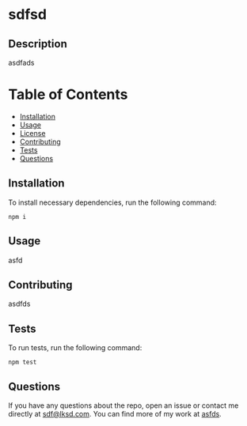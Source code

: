 # sdfsd



## Description
asdfads

# Table of Contents
* [Installation](#installation)
* [Usage](#usage)
* [License](#license)
* [Contributing](#contributing)
* [Tests](#tests)
* [Questions](#questions)

## Installation
To install necessary dependencies, run the following command:
```
npm i
```

## Usage
asfd



## Contributing
asdfds

## Tests
To run tests, run the following command:
```
npm test
```

## Questions
If you have any questions about the repo, open an issue or contact me directly at sdf@lksd.com.
You can find more of my work at [asfds](https://www.github.com/asfds).
